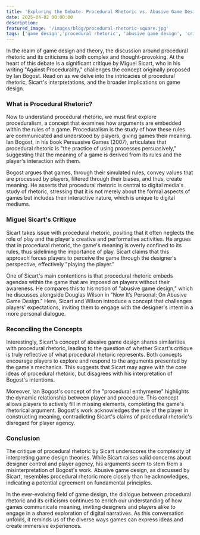 ```yaml
---
title: 'Exploring the Debate: Procedural Rhetoric vs. Abusive Game Design'
date: 2025-04-02 00:00:00
description: 
featured_image: '/images/blog/procedural-rhetoric-square.jpg'
tags: ['game design','procedural rhetoric', 'abusive game design', 'criticism', 'exploration']
---
```


In the realm of game design and theory, the discussion around procedural rhetoric and its criticisms is both complex and thought-provoking. At the heart of this debate is a significant critique by Miguel Sicart, who in his writing "Against Procedurality," challenges the concept originally proposed by Ian Bogost. Read on as we delve into the intricacies of procedural rhetoric, Sicart's interpretations, and the broader implications on game design.

### What is Procedural Rhetoric?

Now to understand procedural rhetoric, we must first explore proceduralism, a concept that examines how arguments are embedded within the rules of a game. Proceduralism is the study of how these rules are communicated and understood by players, giving games their meaning. Ian Bogost, in his book Persuasive Games (2007), articulates that procedural rhetoric is "the practice of using processes persuasively," suggesting that the meaning of a game is derived from its rules and the player's interaction with them.

Bogost argues that games, through their simulated rules, convey values that are processed by players, filtered through their biases, and thus, create meaning. He asserts that procedural rhetoric is central to digital media's study of rhetoric, stressing that it is not merely about the formal aspects of games but includes their interactive nature, which is unique to digital mediums.

### Miguel Sicart's Critique

Sicart takes issue with procedural rhetoric, positing that it often neglects the role of play and the player's creative and performative activities. He argues that in procedural rhetoric, the game's meaning is overly confined to its rules, thus sidelining the importance of play. Sicart claims that this approach forces players to perceive the game through the designer's perspective, effectively "playing the player."

One of Sicart's main contentions is that procedural rhetoric embeds agendas within the game that are imposed on players without their awareness. He compares this to his notion of "abusive game design," which he discusses alongside Douglas Wilson in "Now It’s Personal: On Abusive Game Design." Here, Sicart and Wilson introduce a concept that challenges players' expectations, inviting them to engage with the designer's intent in a more personal dialogue.

### Reconciling the Concepts

Interestingly, Sicart's concept of abusive game design shares similarities with procedural rhetoric, leading to the question of whether Sicart's critique is truly reflective of what procedural rhetoric represents. Both concepts encourage players to explore and respond to the arguments presented by the game's mechanics. This suggests that Sicart may agree with the core ideas of procedural rhetoric, but disagrees with his interpretation of Bogost's intentions.

Moreover, Ian Bogost's concept of the "procedural enthymeme" highlights the dynamic relationship between player and procedure. This concept allows players to actively fill in missing elements, completing the game's rhetorical argument. Bogost's work acknowledges the role of the player in constructing meaning, contradicting Sicart's claims of procedural rhetoric's disregard for player agency.

### Conclusion

The critique of procedural rhetoric by Sicart underscores the complexity of interpreting game design theories. While Sicart raises valid concerns about designer control and player agency, his arguments seem to stem from a misinterpretation of Bogost's work. Abusive game design, as discussed by Sicart, resembles procedural rhetoric more closely than he acknowledges, indicating a potential agreement on fundamental principles.

In the ever-evolving field of game design, the dialogue between procedural rhetoric and its criticisms continues to enrich our understanding of how games communicate meaning, inviting designers and players alike to engage in a shared exploration of digital narratives. As this conversation unfolds, it reminds us of the diverse ways games can express ideas and create immersive experiences.